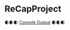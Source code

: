 # ReCapProject
:waxing_crescent_moon::waxing_crescent_moon::waxing_crescent_moon:
[Console Output](https://github.com/sevgikocakk/ReCapProject/tree/master/İmg/consoleOutput.jpg)
:waxing_crescent_moon::waxing_crescent_moon::waxing_crescent_moon:
